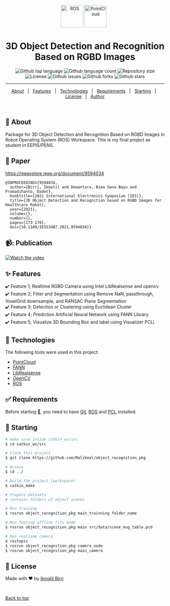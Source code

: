 <div align="center" id="top"> 
  <img height="70px" src="https://blog.generationrobots.com/wp-content/uploads/2016/03/Logo-ROS-Robot-Operating-System1.jpg" alt="ROS" />
  <img height="70px" style="background-color:white" src="https://pointclouds.org/assets/images/logo.png" alt="PointCloud" />
  &#xa0;

  <!-- <a href="https://ros.netlify.app">Demo</a> -->
</div>

<h1 align="center">3D Object Detection and Recognition Based on RGBD Images</h1>

<p align="center">
  <img alt="Github top language" src="https://img.shields.io/github/languages/top/malikmal/object_recognition_pkg?color=56BEB8">

  <img alt="Github language count" src="https://img.shields.io/github/languages/count/malikmal/object_recognition_pkg?color=56BEB8">

  <img alt="Repository size" src="https://img.shields.io/github/repo-size/malikmal/object_recognition_pkg?color=56BEB8">

  <img alt="License" src="https://img.shields.io/github/license/malikmal/object_recognition_pkg?color=56BEB8">

  <img alt="Github issues" src="https://img.shields.io/github/issues/malikmal/object_recognition_pkg?color=56BEB8" />

  <img alt="Github forks" src="https://img.shields.io/github/forks/malikmal/object_recognition_pkg?color=56BEB8" />

  <img alt="Github stars" src="https://img.shields.io/github/stars/malikmal/object_recognition_pkg?color=56BEB8" />
</p>

<!-- Status -->

<!-- <h4 align="center"> 
	🚧  Paper still reviewed...  🚧
</h4>  -->

<hr>

<p align="center">
  <a href="#dart-about">About</a> &#xa0; | &#xa0; 
  <a href="#sparkles-features">Features</a> &#xa0; | &#xa0;
  <a href="#rocket-technologies">Technologies</a> &#xa0; | &#xa0;
  <a href="#white_check_mark-requirements">Requirements</a> &#xa0; | &#xa0;
  <a href="#checkered_flag-starting">Starting</a> &#xa0; | &#xa0;
  <a href="#memo-license">License</a> &#xa0; | &#xa0;
  <a href="https://github.com/malikmal" target="_blank">Author</a>
</p>

<br>

## :dart: About ##

Package for 3D Object Detection and Recognition Based on RGBD Images in Robot Operating System (ROS) Workspace. This is my final project as student in EEPIS/PENS.


## :link: Paper ##

https://ieeexplore.ieee.org/document/9594034
```
@INPROCEEDINGS{9594034,
  author={Birri, Ikmalil and Dewantara, Bima Sena Bayu and Pramadihanto, Dadet},
  booktitle={2021 International Electronics Symposium (IES)}, 
  title={3D Object Detection and Recognition based on RGBD Images for Healthcare Robot}, 
  year={2021},
  volume={},
  number={},
  pages={173-178},
  doi={10.1109/IES53407.2021.9594034}}
```

## 📹: Publication ##
[![Watch the video](https://img.youtube.com/vi/T49SgeLJDdc/maxresdefault.jpg)](https://www.youtube.com/watch?v=T49SgeLJDdc)

## :sparkles: Features ##

:heavy_check_mark: Feature 1; Realtime RGBD Camera using Intel LibRealsense and opencv\
:heavy_check_mark: Feature 2; Filter and Segmentation using Remove NaN, passthrough, VoxelGrid downsample, and RANSAC Plane Segmentation\
:heavy_check_mark: Feature 3; Detection or Clustering using Euclidean Cluster\
:heavy_check_mark: Feature 4; Prediction Artificial Neural Network using FANN Library\
:heavy_check_mark: Feature 5; Visualize 3D Bounding Box and label using Visualizer PCL\

## :rocket: Technologies ##

The following tools were used in this project:

- [PointCloud](https://pcl.readthedocs.io/)
- [FANN](http://leenissen.dk/fann/wp/)
- [LibRealsense](https://github.com/IntelRealSense/librealsense/)
- [OpenCV](https://opencv.org/)
- [ROS](https://ros.org)


## :white_check_mark: Requirements ##

Before starting :checkered_flag:, you need to have [Git](https://git-scm.com), [ROS](https://ros.org) and [PCL](https://pcl.readthedocs.io) installed.

## :checkered_flag: Starting ##

```bash
# make sure inside catkin_ws/src
$ cd catkin_ws/src

# Clone this project
$ git clone https://github.com/Malikmal/object_recognition_pkg

# Access
$ cd ../

# Build the project (workspace)
$ catkin_make

# Prepare datasets
# contains folders of object scenes

# Run training
$ rosrun object_recognition_pkg main_trainning folder_name

# Run Testing offline file mode
$ rosrun object_recognition_pkg main src/data/scene_mug_table.pcd

# Run realtime camera 
$ rostopic
$ rosrun object_recognition_pkg camera_node
$ rosrun object_recognition_pkg main_camera
```


## :memo: License ##

<!-- This project is under license from MIT. For more details, see the [LICENSE](LICENSE.md) file. -->


Made with :heart: by <a href="https://github.com/{{YOUR_GITHUB_USERNAME}}" target="_blank">[Ikmalil Birri](https://www.linkedin.com/in/ikmalil-birri-99b11611a/)</a>


&#xa0;

<a href="#top">Back to top</a>
